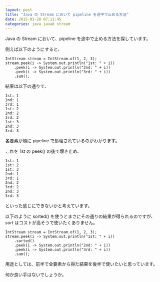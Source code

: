 ```yaml
---
layout: post
title: "Java の Stream において pipeline を途中で止める方法"
date: 2015-03-28 07:11:45
categories: java java8 stream
---
```

<p>Java の Stream において、pipeline を途中で止める方法を探しています。</p>

<p>例えば以下のようにすると、</p>

<pre><code>IntStream stream = IntStream.of(1, 2, 3);
stream.peek(i -&gt; System.out.println("1st: " + i))
    .peek(i -&gt; System.out.println("2nd: " + i))
    .peek(i -&gt; System.out.println("3rd: " + i))
    .sum();
</code></pre>

<p>結果は以下の通りで、</p>

<pre><code>1st: 1
2nd: 1
3rd: 1
1st: 2
2nd: 2
3rd: 2
1st: 3
2nd: 3
3rd: 3
</code></pre>

<p>各要素が順に pipeline で処理されているのがわかります。</p>

<p>これを 1st の peek() の後で堰き止め、</p>

<pre><code>1st: 1
1st: 2
1st: 3
2nd: 1
3rd: 1
2nd: 2
3rd: 2
2nd: 3
3rd: 3
</code></pre>

<p>といった感じにできないかと考えています。</p>

<p>以下のように sorted() を使うとまさにその通りの結果が得られるのですが、<br>
sort はコストが高そうで使いたくありません。</p>

<pre><code>IntStream stream = IntStream.of(1, 2, 3);
stream.peek(i -&gt; System.out.println("1st: " + i))
    .sorted()
    .peek(i -&gt; System.out.println("2nd: " + i))
    .peek(i -&gt; System.out.println("3rd: " + i))
    .sum();
</code></pre>

<p>用途としては、前半で全要素から得た結果を後半で使いたいと思っています。</p>

<p>何か良い手はないでしょうか。</p>
